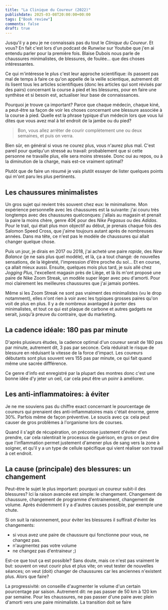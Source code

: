 ```yaml
---
title: "La Clinique du Coureur (2022)"
publishdate: 2025-03-08T20:00:00+00:00
tags: ["Book review"]
comments: false
draft: true
---
```


Jusqu'il y a peu je ne connaissais pas du tout le _Clinique du Coureur_. Et vous? En fait c'est lors d'un podcast de _Runwise_ sur Youtube que j'en ai entendu parler pour la première fois. Blaise Dubois nous parle de chaussures minimalistes, de blessures, de foulée... que des choses intéressantes.

Ce qui m'intéresse le plus c'est leur approche scientifique: ils passent pas mal de temps à faire ce qu'on appelle de la veille scientique, autrement dit ils lisent tous les articles scientifiques (donc les articles qui sont révisés par des pairs) concernant la course à pied et les blessures, pour en faire une synthèse et si besoin est, actualiser leur base de connaissances.

Pourquoi je trouve ça important? Parce que chaque médecin, chaque kiné, a peut-être sa façon de voir les choses concernant une blessure associée à la course à pied. Quelle est la phrase typique d'un médecin lors que vous lui dites que vous avez mal à tel endroit de la jambe ou du pied?

> Bon, vous allez arrêter de courir complètement une ou deux semaines, et puis on verra.

Bien sûr, en général si vous ne courez plus, vous n'aurez plus mal. C'est pareil pour quelqu'un stressé au travail: probablement que si cette personne ne travaille plus, elle sera moins stressée. Donc oui au repos, ou à la diminution de la charge, mais est-ce vraiment optimal?

Plutôt que de faire un résumé je vais plutôt essayer de lister quelques points qui m'ont paru les plus pertinents.

## Les chaussures minimalistes

Un gros sujet qui revient très souvent chez eux: le minimalisme. Mon expérience personnelle avec les chaussures est la suivante: j'ai couru très longtemps avec des chaussures quelconques: j'allais au magasin et prenait la paire la moins chère, genre 40€ pour des _Nike Pegasus_ ou des _Adidas_. Pour le trail, qui était plus mon objectif au début, je prenais chaque fois des Salomon Speed Cross, que j'aime toujours autant après de nombreuses années. Dans ma tête, ce n'est pas le modèle de chaussures qui allait changer quelque chose.

Puis un jour, je dirais en 2017 ou 2018, j'ai acheté une paire _rapide_, des _New Balance_ (je ne sais plus quel modèle), et là, ça a tout changé: de nouvelles sensations, de la légèreté, l'impression d'être proche du sol... Et en course, ça allait mieux aussi. Ensuite, quelques mois plus tard, je suis allé chez _Jogging Plus_, l'excellent magasin près de Liège, et là ils m'ont proposé une paire de Nike Zoom Streak, un modèle super léger avec peu d'amorti. Pour moi clairement les meilleures chaussures que j'ai jamais portées. 

Même si les Zoom Streak ne sont pas vraiment des minimalistes (vu le drop notamment), elles n'ont rien à voir avec les typiques grosses paires qu'on voit de plus en plus. Il y a de nombreux avantaged à porter des minimalistes, et tout ce qui est plaque de carbone et autres gadgets ne serait, jusqu'à preuve du contraire, que du marketing. 

## La cadence idéale: 180 pas par minute

D'après plusieurs études, la cadence optimal d'un coureur serait de 180 pas par minute, autrement dit, 3 pas par seconce. Cela réduirait le risque de blessure en réduisant la vitesse de la force d'impact. Les coureurs débutants sont plus souvent vers 155 pas par minute, ce qui fait quand même une sacrée diffférence. 

Ce genre d'info est enregistré par la plupart des montres donc c'est une bonne idée d'y jeter un oeil, car cela peut être un poinr à améliorer. 

## Les anti-inflammatoires: à éviter

Je ne me souviens pas du chiffre exact concernant le pourcentage de coureurs qui prenaient des anti-inflammatoires mais c'était énorme, genre 30%. Parfois même de façon préventive. Le soucis avec ça: cela peut causer de gros problèmes à l'organisme lors de courses.

Quand il s'agit de récupération, on préconise justement d'éviter d'en prendre, car cela ralentirait le processus de guérison, en gros on peut dire que l'inflammation permet justement d'amener plus de sang vers la zone à soigner, et qu'il y a un type de cellule spécifique qui vient réaliser son travail à cet endroit.

## La cause (principale) des blessures: un changement

Peut-être le sujet le plus important: pourquoi un coureur subit-il des blessures? Ici la raison avancée est simple: le changement. Changement de chaussure, changement de programme d'entrainement, changement de volume. Après évidemment il y a d'autres causes possible, par exemple une chute.

Si on suit la raisonnement, pour éviter les blessures il suffirait d'éviter les changements:
- si vous avez une paire de chaussure qui fonctionne pour vous, ne changez pas.
- n'augmentez pas votre volume
- ne changez pas d'entraineur ;)

Est-ce que tout ça est possible? Sans doute, mais ce n'est pas vraiment le but: souvent on veut courir plus et plus vite; on veut tester de nouvelles séances; on veut (doit) changer de chaussures car les anciennes n'existent plus. Alors que faire?

La progressivité: on conseille d'augmenter le volume d'un certain pourcentage par saison. Autrement dit: ne pas passer de 50 km à 120 km par semaine. Pour les chaussures, ne pas passer d'une paire avec plein d'amorti vers une paire minimaliste. La transition doit se faire   